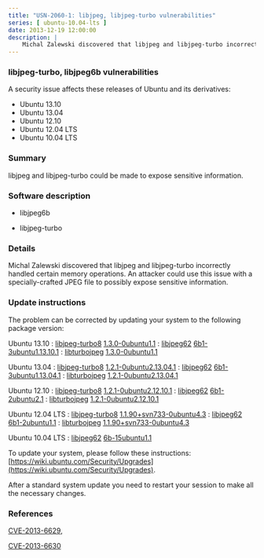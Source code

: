```yaml
---
title: "USN-2060-1: libjpeg, libjpeg-turbo vulnerabilities"
series: [ ubuntu-10.04-lts ]
date: 2013-12-19 12:00:00
description: |
    Michal Zalewski discovered that libjpeg and libjpeg-turbo incorrectly handled certain memory operations. An attacker could use this issue with a specially-crafted JPEG file to possibly expose sensitive information. 
--- 
```

 
### libjpeg-turbo, libjpeg6b vulnerabilities

A security issue affects these releases of Ubuntu and its derivatives:

* Ubuntu 13.10
* Ubuntu 13.04
* Ubuntu 12.10
* Ubuntu 12.04 LTS
* Ubuntu 10.04 LTS

### Summary

libjpeg and libjpeg-turbo could be made to expose sensitive information. 

### Software description

* libjpeg6b 

* libjpeg-turbo 

### Details

Michal Zalewski discovered that libjpeg and libjpeg-turbo incorrectly handled certain memory operations. An attacker could use this issue with a specially-crafted JPEG file to possibly expose sensitive information. 

### Update instructions

The problem can be corrected by updating your system to the following package version:

Ubuntu 13.10
 : [libjpeg-turbo8](https://launchpad.net/ubuntu/+source/libjpeg-turbo) <span> [1.3.0-0ubuntu1.1](https://launchpad.net/ubuntu/+source/libjpeg-turbo/1.3.0-0ubuntu1.1) </span> 
 : [libjpeg62](https://launchpad.net/ubuntu/+source/libjpeg6b) <span> [6b1-3ubuntu1.13.10.1](https://launchpad.net/ubuntu/+source/libjpeg6b/6b1-3ubuntu1.13.10.1) </span> 
 : [libturbojpeg](https://launchpad.net/ubuntu/+source/libjpeg-turbo) <span> [1.3.0-0ubuntu1.1](https://launchpad.net/ubuntu/+source/libjpeg-turbo/1.3.0-0ubuntu1.1) </span> 

Ubuntu 13.04
 : [libjpeg-turbo8](https://launchpad.net/ubuntu/+source/libjpeg-turbo) <span> [1.2.1-0ubuntu2.13.04.1](https://launchpad.net/ubuntu/+source/libjpeg-turbo/1.2.1-0ubuntu2.13.04.1) </span> 
 : [libjpeg62](https://launchpad.net/ubuntu/+source/libjpeg6b) <span> [6b1-3ubuntu1.13.04.1](https://launchpad.net/ubuntu/+source/libjpeg6b/6b1-3ubuntu1.13.04.1) </span> 
 : [libturbojpeg](https://launchpad.net/ubuntu/+source/libjpeg-turbo) <span> [1.2.1-0ubuntu2.13.04.1](https://launchpad.net/ubuntu/+source/libjpeg-turbo/1.2.1-0ubuntu2.13.04.1) </span> 

Ubuntu 12.10
 : [libjpeg-turbo8](https://launchpad.net/ubuntu/+source/libjpeg-turbo) <span> [1.2.1-0ubuntu2.12.10.1](https://launchpad.net/ubuntu/+source/libjpeg-turbo/1.2.1-0ubuntu2.12.10.1) </span> 
 : [libjpeg62](https://launchpad.net/ubuntu/+source/libjpeg6b) <span> [6b1-2ubuntu2.1](https://launchpad.net/ubuntu/+source/libjpeg6b/6b1-2ubuntu2.1) </span> 
 : [libturbojpeg](https://launchpad.net/ubuntu/+source/libjpeg-turbo) <span> [1.2.1-0ubuntu2.12.10.1](https://launchpad.net/ubuntu/+source/libjpeg-turbo/1.2.1-0ubuntu2.12.10.1) </span> 

Ubuntu 12.04 LTS
 : [libjpeg-turbo8](https://launchpad.net/ubuntu/+source/libjpeg-turbo) <span> [1.1.90+svn733-0ubuntu4.3](https://launchpad.net/ubuntu/+source/libjpeg-turbo/1.1.90+svn733-0ubuntu4.3) </span> 
 : [libjpeg62](https://launchpad.net/ubuntu/+source/libjpeg6b) <span> [6b1-2ubuntu1.1](https://launchpad.net/ubuntu/+source/libjpeg6b/6b1-2ubuntu1.1) </span> 
 : [libturbojpeg](https://launchpad.net/ubuntu/+source/libjpeg-turbo) <span> [1.1.90+svn733-0ubuntu4.3](https://launchpad.net/ubuntu/+source/libjpeg-turbo/1.1.90+svn733-0ubuntu4.3) </span> 

Ubuntu 10.04 LTS
 : [libjpeg62](https://launchpad.net/ubuntu/+source/libjpeg6b) <span> [6b-15ubuntu1.1](https://launchpad.net/ubuntu/+source/libjpeg6b/6b-15ubuntu1.1) </span> 

To update your system, please follow these instructions: [https://wiki.ubuntu.com/Security/Upgrades](https://wiki.ubuntu.com/Security/Upgrades).

After a standard system update you need to restart your session to make all the necessary changes. 

### References

 [CVE-2013-6629](http://people.ubuntu.com/~ubuntu-security/cve/CVE-2013-6629), 

 [CVE-2013-6630](http://people.ubuntu.com/~ubuntu-security/cve/CVE-2013-6630)
 
